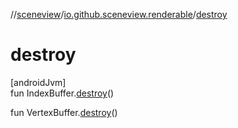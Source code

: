 //[sceneview](../../index.md)/[io.github.sceneview.renderable](index.md)/[destroy](destroy.md)

# destroy

[androidJvm]\
fun IndexBuffer.[destroy](destroy.md)()

fun VertexBuffer.[destroy](destroy.md)()
